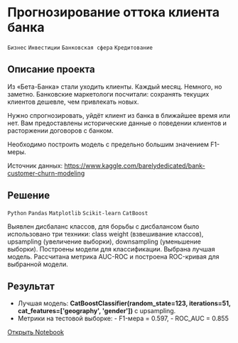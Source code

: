 # Прогнозирование оттока клиента банка

`Бизнес` `Инвестиции` `Банковская сфера` `Кредитование`

## Описание проекта

Из «Бета-Банка» стали уходить клиенты. Каждый месяц. Немного, но заметно. Банковские маркетологи посчитали: сохранять текущих клиентов дешевле, чем привлекать новых.

Нужно спрогнозировать, уйдёт клиент из банка в ближайшее время или нет. Вам предоставлены исторические данные о поведении клиентов и расторжении договоров с банком.

Необходимо построить модель с предельно большим значением F1-меры.

Источник данных: https://www.kaggle.com/barelydedicated/bank-customer-churn-modeling

## Решение

`Python` `Pandas` `Matplotlib` `Scikit-learn` `CatBoost`

Выявлен дисбаланс классов, для борьбы с дисбалансом было использовано три техники: class weight (взвешивание классов), upsampling (увеличение выборки), downsampling (уменьшение выборки). Построены модели для классификации. Выбрана лучшая модель. Рассчитана метрика AUC-ROC и построена ROC-кривая для выбранной модели.

## Результат

- Лучшая модель: **CatBoostClassifier(random_state=123, iterations=51, cat_features=['geography', 'gender'])** с upsampling.
- Метрики на тестовой выборке: 
            - F1-мера = 0.597, 
            - ROC_AUC = 0.855

[Открыть Notebook](https://github.com/Kri5PO/Projects/blob/main/06_Прогнозирование_оттока_клиента_банка/bank.ipynb)


```python

```
